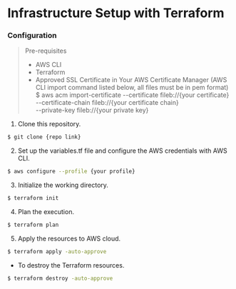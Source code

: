 # Infrastructure Setup with Terraform

### Configuration

> Pre-requisites
> * AWS CLI
> * Terraform
> * Approved SSL Certificate in Your AWS Certificate Manager (AWS CLI import command listed below, all files must be in pem format)
> $ aws acm import-certificate --certificate fileb://{your certificate} \
    --certificate-chain fileb://{your certificate chain} \
    --private-key fileb://{your private key}

1. Clone this repository.
```sh
$ git clone {repo link}
```
2. Set up the variables.tf file and configure the AWS credentials with AWS CLI. 
```sh
$ aws configure --profile {your profile}
```
3. Initialize the working directory.
```sh
$ terraform init
```
4. Plan the execution.
```sh
$ terraform plan
```
5. Apply the resources to AWS cloud.
```sh
$ terraform apply -auto-approve
```
* To destroy the Terraform resources.
```sh
$ terraform destroy -auto-approve
```
